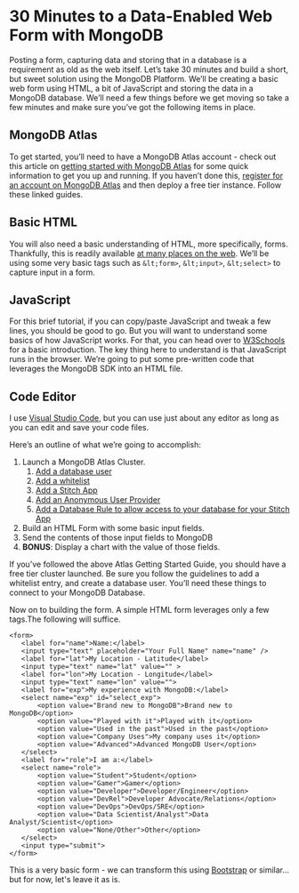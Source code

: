 
# 30 Minutes to a Data-Enabled Web Form with MongoDB

Posting a form, capturing data and storing that in a database is a requirement as old as the web itself. Let’s take 30 minutes and build a short, but sweet solution using the MongoDB Platform. We’ll be creating a basic web form using HTML, a bit of JavaScript and storing the data in a MongoDB database. We’ll need a few things before we get moving so take a few minutes and make sure you’ve got the following items in place.

## MongoDB Atlas

To get started, you’ll need to have a MongoDB Atlas account - check out this article on [getting started with MongoDB Atlas](https://docs.atlas.mongodb.com/getting-started/) for some quick information to get you up and running.  If you haven’t done this, [register for an account on MongoDB Atlas](https://docs.atlas.mongodb.com/tutorial/create-atlas-account/) and then deploy a free tier instance. Follow these linked guides.

## Basic HTML

You will also need a basic understanding of HTML, more specifically, forms. Thankfully, this is readily available [at many places on the web](https://www.w3schools.com/html/html_forms.asp). We’ll be using some very basic tags such as `&lt;form>`, `&lt;input>`, `&lt;select>` to capture input in a form.

## JavaScript

For this brief tutorial, if you can copy/paste JavaScript and tweak a few lines, you should be good to go. But you will want to understand some basics of how JavaScript works. For that, you can head over to [W3Schools](https://www.w3schools.com/js/) for a basic introduction. The key thing here to understand is that JavaScript runs in the browser. We’re going to put some pre-written code that leverages the MongoDB SDK into an HTML file. 

## Code Editor

I use [Visual Studio Code](https://code.visualstudio.com/), but you can use just about any editor as long as you can edit and save your code files. 

Here’s an outline of what we’re going to accomplish:

1. Launch a MongoDB Atlas Cluster.
    1. [Add a database user](https://docs.atlas.mongodb.com/security-add-mongodb-users/#add-database-users)
    2. [Add a whitelist](https://docs.atlas.mongodb.com/security-whitelist/)
    3. [Add a Stitch App](https://docs.mongodb.com/stitch/procedures/create-stitch-app/)
    4. [Add an Anonymous User Provider](https://docs.mongodb.com/stitch/authentication/anonymous/)
    5. [Add a Database Rule to allow access to your database for your Stitch App](https://docs.mongodb.com/stitch/mongodb/define-roles-and-permissions/#procedure)
2. Build an HTML Form with some basic input fields.
3. Send the contents of those input fields to MongoDB
4. **BONUS**: Display a chart with the value of those fields.

If you’ve followed the above Atlas Getting Started Guide, you should have a free tier cluster launched. Be sure you follow the guidelines to add a whitelist entry, and create a database user. You’ll need these things to connect to your MongoDB Database.

Now on to building the form. A simple HTML form leverages only a few tags.The following will suffice.


```
<form>
   <label for="name">Name:</label>
   <input type="text" placeholder="Your Full Name" name="name" />
   <label for="lat">My Location - Latitude</label>
   <input type="text" name="lat" value="" >
   <label for="lon">My Location - Longitude</label>
   <input type="text" name="lon" value="">
   <label for="exp">My experience with MongoDB:</label>
   <select name="exp" id="select_exp">
       <option value="Brand new to MongoDB">Brand new to MongoDB</option>
       <option value="Played with it">Played with it</option>
       <option value="Used in the past">Used in the past</option>
       <option value="Company Uses">My company uses it</option>
       <option value="Advanced">Advanced MongoDB User</option>
   </select>
   <label for="role">I am a:</label>
   <select name="role">
       <option value="Student">Student</option>
       <option value="Gamer">Gamer</option>
       <option value="Developer">Developer/Engineer</option>
       <option value="DevRel">Developer Advocate/Relations</option>
       <option value="DevOps">DevOps/SRE</option>
       <option value="Data Scientist/Analyst">Data Analyst/Scientist</option>
       <option value="None/Other">Other</option>
   </select>
   <input type="submit">
</form>
```

This is a very basic form - we can transform this using [Bootstrap](https://getbootstrap.com/) or similar... but for now, let's leave it as is.